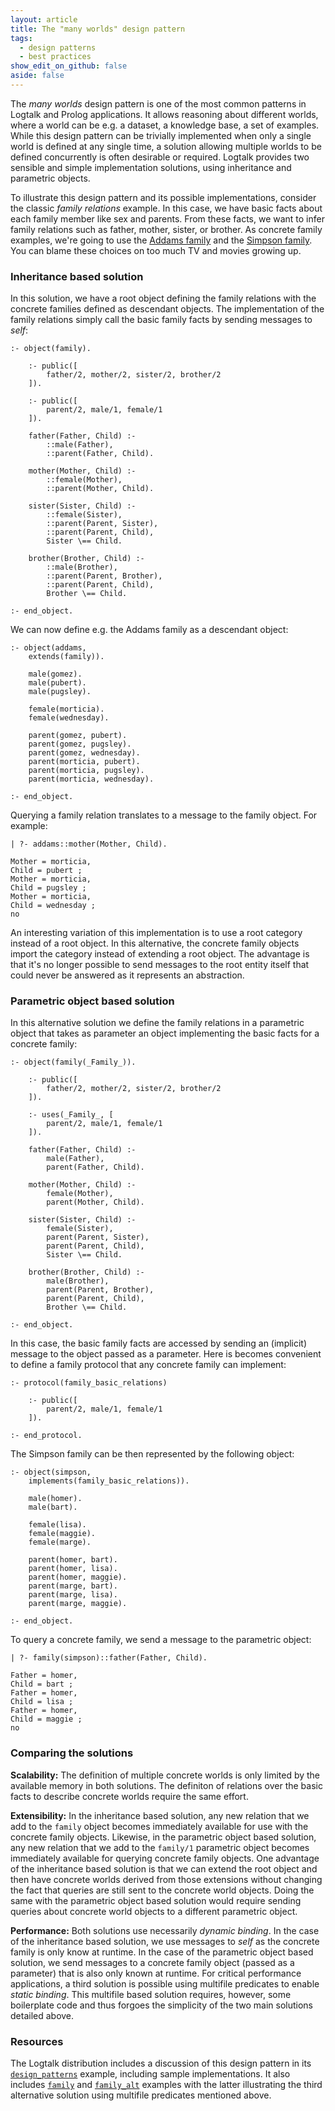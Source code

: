 ```yaml
---
layout: article
title: The "many worlds" design pattern
tags:
  - design patterns
  - best practices
show_edit_on_github: false
aside: false
---
```


The *many worlds* design pattern is one of the most common patterns in Logtalk
and Prolog applications. It allows reasoning about different worlds, where a
world can be e.g. a dataset, a knowledge base, a set of examples. While this
design pattern can be trivially implemented when only a single world is
defined at any single time, a solution allowing multiple worlds to be defined
concurrently is often desirable or required. Logtalk provides two sensible and
simple implementation solutions, using inheritance and parametric objects.

To illustrate this design pattern and its possible implementations, consider
the classic *family relations* example. In this case, we have basic facts
about each family member like sex and parents. From these facts, we want
to infer family relations such as father, mother, sister, or brother.
As concrete family examples, we're going to use the
[Addams family](https://en.wikipedia.org/wiki/The_Addams_Family) and the
[Simpson family](https://en.wikipedia.org/wiki/Simpson_family). You can blame
these choices on too much TV and movies growing up.

### Inheritance based solution

In this solution, we have a root object defining the family relations with
the concrete families defined as descendant objects. The implementation of
the family relations simply call the basic family facts by sending messages
to *self*:

```logtalk
:- object(family).

    :- public([
        father/2, mother/2, sister/2, brother/2
    ]).

    :- public([
        parent/2, male/1, female/1
    ]).

    father(Father, Child) :-
        ::male(Father),
        ::parent(Father, Child).

    mother(Mother, Child) :-
        ::female(Mother),
        ::parent(Mother, Child).

    sister(Sister, Child) :-
        ::female(Sister),
        ::parent(Parent, Sister),
        ::parent(Parent, Child),
        Sister \== Child.

    brother(Brother, Child) :-
        ::male(Brother),
        ::parent(Parent, Brother),
        ::parent(Parent, Child),
        Brother \== Child.

:- end_object.
```

We can now define e.g. the Addams family as a descendant object:

```logtalk
:- object(addams,
    extends(family)).

    male(gomez).
    male(pubert).
    male(pugsley).

    female(morticia).
    female(wednesday).

    parent(gomez, pubert).
    parent(gomez, pugsley).
    parent(gomez, wednesday).
    parent(morticia, pubert).
    parent(morticia, pugsley).
    parent(morticia, wednesday).

:- end_object.
```

Querying a family relation translates to a message to the family object.
For example:

```logtalk
| ?- addams::mother(Mother, Child).

Mother = morticia,
Child = pubert ;
Mother = morticia,
Child = pugsley ;
Mother = morticia,
Child = wednesday ;
no
```

An interesting variation of this implementation is to use a root category
instead of a root object. In this alternative, the concrete family objects
import the category instead of extending a root object. The advantage is
that it's no longer possible to send messages to the root entity itself
that could never be answered as it represents an abstraction.

### Parametric object based solution

In this alternative solution we define the family relations in a parametric
object that takes as parameter an object implementing the basic facts for a
concrete family:

```logtalk
:- object(family(_Family_)).

    :- public([
        father/2, mother/2, sister/2, brother/2
    ]).

    :- uses(_Family_, [
        parent/2, male/1, female/1
    ]).

    father(Father, Child) :-
        male(Father),
        parent(Father, Child).

    mother(Mother, Child) :-
        female(Mother),
        parent(Mother, Child).

    sister(Sister, Child) :-
        female(Sister),
        parent(Parent, Sister),
        parent(Parent, Child),
        Sister \== Child.

    brother(Brother, Child) :-
        male(Brother),
        parent(Parent, Brother),
        parent(Parent, Child),
        Brother \== Child.

:- end_object.
```

In this case, the basic family facts are accessed by sending an (implicit)
message to the object passed as a parameter. Here is becomes convenient to
define a family protocol that any concrete family can implement:

```logtalk
:- protocol(family_basic_relations)

    :- public([
        parent/2, male/1, female/1
    ]).

:- end_protocol.
```

The Simpson family can be then represented by the following object:

```logtalk
:- object(simpson,
    implements(family_basic_relations)).

    male(homer).
    male(bart).

    female(lisa).
    female(maggie).
    female(marge).

    parent(homer, bart).
    parent(homer, lisa).
    parent(homer, maggie).
    parent(marge, bart).
    parent(marge, lisa).
    parent(marge, maggie).

:- end_object.
```

To query a concrete family, we send a message to the parametric object:

```logtalk
| ?- family(simpson)::father(Father, Child).

Father = homer,
Child = bart ;
Father = homer,
Child = lisa ;
Father = homer,
Child = maggie ;
no
```

### Comparing the solutions

**Scalability:** The definition of multiple concrete worlds is only limited
by the available memory in both solutions. The definiton of relations over
the basic facts to describe concrete worlds require the same effort.

**Extensibility:** In the inheritance based solution, any new relation that
we add to the `family` object becomes immediately available for use with the
concrete family objects. Likewise, in the parametric object based solution,
any new relation that we add to the `family/1` parametric object becomes
immediately available for querying concrete family objects. One advantage of
the inheritance based solution is that we can extend the root object and then
have concrete worlds derived from those extensions without changing the fact 
that queries are still sent to the concrete world objects. Doing the same
with the parametric object based solution would require sending queries about
concrete world objects to a different parametric object.

**Performance:** Both solutions use necessarily *dynamic binding*. In the case
of the inheritance based solution, we use messages to *self* as the concrete
family is only know at runtime. In the case of the parametric object based
solution, we send messages to a concrete family object (passed as a parameter)
that is also only known at runtime. For critical performance applications, a
third solution is possible using multifile predicates to enable *static binding*.
This multifile based solution requires, however, some boilerplate code and thus
forgoes the simplicity of the two main solutions detailed above.

### Resources

The Logtalk distribution includes a discussion of this design pattern in its
[`design_patterns`](https://github.com/LogtalkDotOrg/logtalk3/tree/master/examples/design_patterns)
example, including sample implementations. It also includes
[`family`](https://github.com/LogtalkDotOrg/logtalk3/tree/master/examples/family)
and [`family_alt`](https://github.com/LogtalkDotOrg/logtalk3/tree/master/examples/family_alt)
examples with the latter illustrating the third alternative solution using
multifile predicates mentioned above.
